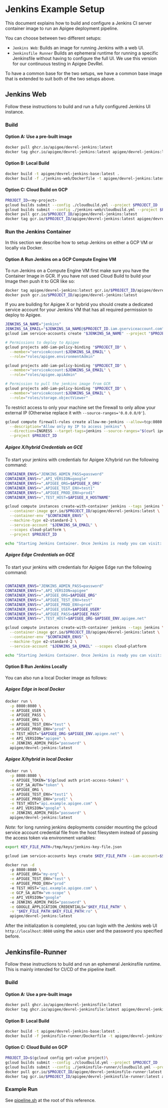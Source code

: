 # Jenkins Example Setup

This document explains how to build and configure a Jenkins CI server container
image to run an Apigee deployment pipeline.

You can choose between two different setups:

- `Jenkins Web`: Builds an image for running Jenkins with a web UI.
- `Jenkinsfile Runner` Builds an ephemeral runtime for running a specific
  Jenkinsfile without having to configure the full UI. We use this version for
  our continuous testing in Apigee DevRel.

To have a common base for the two setups, we have a common base image that
is extended to suit both of the two setups above.

## Jenkins Web

Follow these instructions to build and run a fully configured Jenkins UI
instance.

### Build

#### Option A: Use a pre-built image

```sh
docker pull ghcr.io/apigee/devrel-jenkins:latest
docker tag ghcr.io/apigee/devrel-jenkins:latest apigee/devrel-jenkins:latest
```

#### Option B: Local Build

```sh
docker build -t apigee/devrel-jenkins-base:latest .
docker build -f ./jenkins-web/Dockerfile -t apigee/devrel-jenkins:latest .
```

#### Option C: Cloud Build on GCP

```sh
PROJECT_ID=<my-project>
gcloud builds submit --config ./cloudbuild.yml --project $PROJECT_ID
gcloud builds submit --config ./jenkins-web/cloudbuild.yml --project $PROJECT_ID
docker pull gcr.io/$PROJECT_ID/apigee/devrel-jenkins:latest
docker tag gcr.io/$PROJECT_ID/apigee/devrel-jenkins:latest apigee/devrel-jenkins:latest
```

### Run the Jenkins Container

In this section we describe how to setup Jenkins on either a GCP VM or
locally via Docker.

#### Option A Run Jenkins on a GCP Compute Engine VM

To run Jenkins on a Compute Engine VM first make sure you have the Container
Image in GCR. If you have not used Cloud Build to build your Image then push it
to GCR like so:

```sh
docker tag apigee/devrel-jenkins:latest gcr.io/$PROJECT_ID/apigee/devrel-jenkins:latest
docker push gcr.io/$PROJECT_ID/apigee/devrel-jenkins:latest
```

If you are building for Apigee X or hybrid you should create a dedicated service
account for your Jenkins VM that has all required permission to deploy to Apigee.

```sh
JENKINS_SA_NAME="jenkins"
JENKINS_SA_EMAIL="$JENKINS_SA_NAME@$PROJECT_ID.iam.gserviceaccount.com"
gcloud iam service-accounts create "$JENKINS_SA_NAME" --project "$PROJECT_ID"

# Permissions to deploy to Apigee
gcloud projects add-iam-policy-binding "$PROJECT_ID" \
  --member="serviceAccount:$JENKINS_SA_EMAIL" \
  --role="roles/apigee.environmentAdmin"

gcloud projects add-iam-policy-binding "$PROJECT_ID" \
  --member="serviceAccount:$JENKINS_SA_EMAIL" \
  --role="roles/apigee.apiAdmin"

# Permission to pull the jenkins image from GCR
gcloud projects add-iam-policy-binding "$PROJECT_ID" \
  --member="serviceAccount:$JENKINS_SA_EMAIL" \
  --role="roles/storage.objectViewer"

```

To restrict access to only your machine set the firewall to only allow your
external IP (Otherwise replace it with `--source-ranges='0.0.0.0/0'`).

```sh
gcloud compute firewall-rules create allow-me-jenkins --allow=tcp:8080 \
  --description="Allow only my IP to access jenkins" \
  --direction=INGRESS --target-tags=jenkins --source-ranges="$(curl ipecho.net/plain)/32" \
  --project $PROJECT_ID
```

##### Apigee X/hybrid Credentials on GCE

To start your jenkins with credentials for Apigee X/hybrid run the following
command:

```sh
CONTAINER_ENVS="JENKINS_ADMIN_PASS=password"
CONTAINER_ENVS+=",API_VERSION=google"
CONTAINER_ENVS+=",APIGEE_ORG=$APIGEE_X_ORG"
CONTAINER_ENVS+=",APIGEE_TEST_ENV=test1"
CONTAINER_ENVS+=",APIGEE_PROD_ENV=prod1"
CONTAINER_ENVS+=",TEST_HOST=$APIGEE_X_HOSTNAME"

gcloud compute instances create-with-container jenkins --tags jenkins \
  --container-image gcr.io/$PROJECT_ID/apigee/devrel-jenkins:latest \
  --container-env "$CONTAINER_ENVS" \
  --machine-type e2-standard-2 \
  --service-account "$JENKINS_SA_EMAIL" \
  --scopes cloud-platform \
  --project $PROJECT_ID

echo "Starting Jenkins Container. Once Jenkins is ready you can visit: http://$(gcloud compute instances describe jenkins --format json | jq -r ".networkInterfaces[0].accessConfigs[0].natIP"):8080"
```

##### Apigee Edge Credentials on GCE

To start your jenkins with credentials for Apigee Edge run the following command:

```sh

CONTAINER_ENVS="JENKINS_ADMIN_PASS=password"
CONTAINER_ENVS+=",API_VERSION=apigee"
CONTAINER_ENVS+=",APIGEE_ORG=$APIGEE_ORG"
CONTAINER_ENVS+=",APIGEE_TEST_ENV=test"
CONTAINER_ENVS+=",APIGEE_PROD_ENV=prod"
CONTAINER_ENVS+=",APIGEE_USER=$APIGEE_USER"
CONTAINER_ENVS+=",APIGEE_PASS=$APIGEE_PASS"
CONTAINER_ENVS+=",TEST_HOST=$APIGEE_ORG-$APIGEE_ENV.apigee.net"

gcloud compute instances create-with-container jenkins --tags jenkins \
  --container-image gcr.io/$PROJECT_ID/apigee/devrel-jenkins:latest \
  --container-env "$CONTAINER_ENVS" \
  --machine-type e2-standard-2 \
  --service-account "$JENKINS_SA_EMAIL" --scopes cloud-platform

echo "Starting Jenkins Container. Once Jenkins is ready you can visit: http://$(gcloud compute instances describe jenkins --format json | jq -r ".networkInterfaces[0].accessConfigs[0].natIP"):8080"
```

#### Option B Run Jenkins Locally

You can also run a local Docker image as follows:

##### Apigee Edge in local Docker

```sh
docker run \
  -p 8080:8080 \
  -e APIGEE_USER \
  -e APIGEE_PASS \
  -e APIGEE_ORG \
  -e APIGEE_TEST_ENV="test" \
  -e APIGEE_PROD_ENV="prod" \
  -e TEST_HOST="$APIGEE_ORG-$APIGEE_ENV.apigee.net" \
  -e API_VERSION="apigee" \
  -e JENKINS_ADMIN_PASS="password" \
  apigee/devrel-jenkins:latest
```

##### Apigee X/hybrid in local Docker

```sh
docker run \
  -p 8080:8080 \
  -e APIGEE_TOKEN="$(gcloud auth print-access-token)" \
  -e GCP_SA_AUTH="token" \
  -e APIGEE_ORG \
  -e APIGEE_TEST_ENV="test1" \
  -e APIGEE_PROD_ENV="prod1" \
  -e TEST_HOST="api.example.apigee.com" \
  -e API_VERSION="google" \
  -e JENKINS_ADMIN_PASS="password" \
  apigee/devrel-jenkins:latest
```

*Note:* for long running jenkins deployments consider mounting the gcloud
service account credential file from the host filesystem instead of passing
the access token via environment variables:

```sh
export KEY_FILE_PATH=/tmp/keys/jenkins-key-file.json

gcloud iam service-accounts keys create $KEY_FILE_PATH --iam-account=$SERVICE_ACCOUNT_ID@$PROJECT_ID.iam.gserviceaccount.com

docker run -d
  -p 8080:8080 \
  -e APIGEE_ORG="my-org" \
  -e APIGEE_TEST_ENV="test" \
  -e APIGEE_PROD_ENV="prod"
  -e TEST_HOST="api.example.apigee.com" \
  -e GCP_SA_AUTH="vm-scope" \
  -e API_VERSION="google"
  -e JENKINS_ADMIN_PASS="password" \
  -e GOOGLE_APPLICATION_CREDENTIALS="$KEY_FILE_PATH" \
  -v "$KEY_FILE_PATH:$KEY_FILE_PATH:ro" \
  apigee/devrel-jenkins:latest
```


After the initialization is completed, you can login with the Jenkins web UI
`http://localhost:8080` using the `admin` user and the password you specified
before.

## Jenkinsfile-Runner

Follow these instructions to build and run an ephemeral Jenkinsfile runtime.
This is mainly intended for CI/CD of the pipeline itself.

### Build

#### Option A: Use a pre-built image

```sh
docker pull ghcr.io/apigee/devrel-jenkinsfile:latest
docker tag ghcr.io/apigee/devrel-jenkinsfile:latest apigee/devrel-jenkinsfile:latest
```

#### Option B: Local Build

```sh
docker build -t apigee/devrel-jenkins-base:latest .
docker build -f jenkinsfile-runner/Dockerfile -t apigee/devrel-jenkinsfile:latest .
```

#### Option C: Cloud Build on GCP

```sh
PROJECT_ID=$(gcloud config get-value project)\
gcloud builds submit --config ./cloudbuild.yml --project $PROJECT_ID
gcloud builds submit --config ./jenkinsfile-runner/cloudbuild.yml --project $PROJECT_ID
docker pull gcr.io/$PROJECT_ID/apigee/devrel-jenkinsfile-runner:latest
docker tag gcr.io/$PROJECT_ID/apigee/devrel-jenkinsfile-runner:latest apigee/devrel-jenkinsfile:latest
```

### Example Run

See [pipeline.sh](../pipeline.sh) at the root of this reference.

